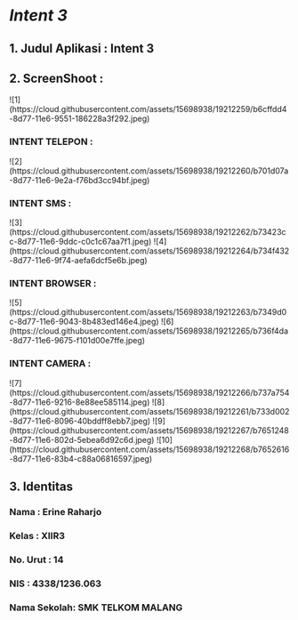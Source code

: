 <h1><i><b>Intent 3</i></b></h1>

<h2>1. Judul Aplikasi  : Intent 3</h2>
<h2>2. ScreenShoot  : </h2>
![1](https://cloud.githubusercontent.com/assets/15698938/19212259/b6cffdd4-8d77-11e6-9551-186228a3f292.jpeg)


<h3>INTENT TELEPON  : </h3>
![2](https://cloud.githubusercontent.com/assets/15698938/19212260/b701d07a-8d77-11e6-9e2a-f76bd3cc94bf.jpeg)


<h3>INTENT SMS  : </h3>
![3](https://cloud.githubusercontent.com/assets/15698938/19212262/b73423cc-8d77-11e6-9ddc-c0c1c67aa7f1.jpeg)
![4](https://cloud.githubusercontent.com/assets/15698938/19212264/b734f432-8d77-11e6-9f74-aefa6dcf5e6b.jpeg)


<h3>INTENT BROWSER  : </h3>
![5](https://cloud.githubusercontent.com/assets/15698938/19212263/b7349d0c-8d77-11e6-9043-8b483ed146e4.jpeg)
![6](https://cloud.githubusercontent.com/assets/15698938/19212265/b736f4da-8d77-11e6-9675-f101d00e7ffe.jpeg)


<h3>INTENT CAMERA  : </h3>
![7](https://cloud.githubusercontent.com/assets/15698938/19212266/b737a754-8d77-11e6-9216-8e88ee585114.jpeg)
![8](https://cloud.githubusercontent.com/assets/15698938/19212261/b733d002-8d77-11e6-8096-40bddff8ebb7.jpeg)
![9](https://cloud.githubusercontent.com/assets/15698938/19212267/b7651248-8d77-11e6-802d-5ebea6d92c6d.jpeg)
![10](https://cloud.githubusercontent.com/assets/15698938/19212268/b7652616-8d77-11e6-83b4-c88a06816597.jpeg)


<h2>3. Identitas</h2>
  <h3>Nama : Erine Raharjo</h3>
  <h3>Kelas : XIIR3</h3>
  <h3>No. Urut : 14</h3>
  <h3>NIS : 4338/1236.063</h3>
  <h3>Nama Sekolah: SMK TELKOM MALANG</h3>
